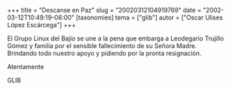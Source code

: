 +++
title = "Descanse en Paz"
slug = "20020312104919769"
date = "2002-03-12T10:49:19-06:00"
[taxonomies]
tema = ["glib"]
autor = ["Oscar Ulises López Escárcega"]
+++

El Grupo Linux del Bajío se une a la pena que embarga a Leodegario Trujillo
Gómez y familia por el sensible fallecimiento de su Señora Madre. Brindando todo
nuestro apoyo y pidiendo por la pronta resignación.

Atentamente

GLIB
